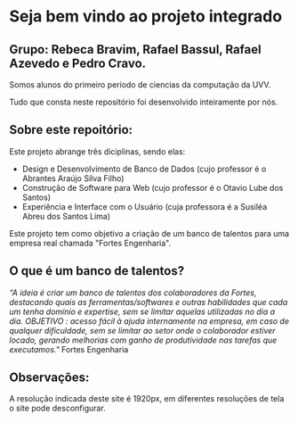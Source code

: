 # Seja bem vindo ao projeto integrado

## Grupo: Rebeca Bravim, Rafael Bassul, Rafael Azevedo e Pedro Cravo.

Somos alunos do primeiro período de ciencias da computação da UVV.

Tudo que consta neste repositório foi desenvolvido inteiramente por nós.

## Sobre este repoitório:
Este projeto abrange três diciplinas, sendo elas:
- Design e Desenvolvimento de Banco de Dados (cujo professor é o Abrantes Araújo Silva Filho)
- Construção de Software para Web (cujo professor é o Otavio Lube dos Santos)
- Experiência e Interface com o Usuário (cuja professora é a Susiléa Abreu dos Santos Lima)

Este projeto tem como objetivo a criação de um banco de talentos para uma empresa real chamada "Fortes Engenharia".

## O que é um banco de talentos?
_“A ideia é criar um banco de talentos dos colaboradores da Fortes, destacando quais
as ferramentas/softwares e outras habilidades que cada um tenha domínio e expertise,
sem se limitar aquelas utilizadas no dia a dia. OBJETIVO : acesso fácil à ajuda
internamente na empresa, em caso de qualquer dificuldade, sem se limitar ao setor
onde o colaborador estiver locado, gerando melhorias com ganho de produtividade nas
tarefas que executamos."_ Fortes Engenharia

## Observações:
A resolução indicada deste site é 1920px, em diferentes resoluções de tela o site pode desconfigurar.
